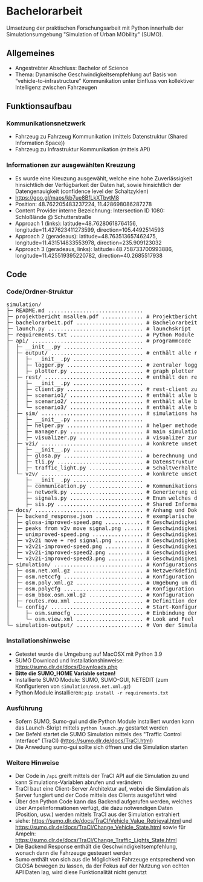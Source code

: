 # Bachelorarbeit

Umsetzung der praktischen Forschungsarbeit mit Python innerhalb der Simulationsumgebung "Simulation of Urban MObility" (SUMO).

## Allgemeines

- Angestrebter Abschluss: Bachelor of Science
- Thema: Dynamische Geschwindigkeitsempfehlung auf Basis von “vehicle-to-infrastructure” Kommunikation unter Einfluss von kollektiver Intelligenz zwischen Fahrzeugen 

## Funktionsaufbau

### Kommunikationsnetzwerk 

- Fahrzeug zu Fahrzeug Kommunikation (mittels Datenstruktur (Shared Information Space))
- Fahrzeug zu Infrastruktur Kommunikation (mittels API)

### Informationen zur ausgewählten Kreuzung

- Es wurde eine Kreuzung ausgewählt, welche eine hohe Zuverlässigkeit hinsichtlich der Verfügbarkeit der Daten hat, sowie hinsichtlich der Datengenauigkeit (confidence level der Schaltzyklen)
- https://goo.gl/maps/kb7ue8BfLkXTbvtM8
- Position: 48.762205483237224, 11.428698086287278
- Content Provider interne Bezeichnung: Intersection ID 1080: Schloßlände @ Schutterstraße
- Approach 1 (links): latitude=48.76280618764156, longitude=11.427623411273599, direction=105.4492514593
- Approach 2 (geradeaus): latitude=48.763513657462475, longitude=11.431514833553978, direction=235.909123032
- Approach 3 (geradeaus, links): latitude=48.758733700993886, longitude=11.425519395220782, direction=40.2685517938


## Code

### Code/Ordner-Struktur


<pre>
simulation/
├─ README.md .............................. 
├─ projektbericht msallem.pdf ............. # Projektbericht der Projektphase
├─ bachelorarbeit.pdf ..................... # Bachelorarbeit
├─ launch.py .............................. # launchskript 
├─ requirements.txt ....................... # Python Module und Libraries 
├─ api/ ................................... # programmcode 
│  ├─ __init__.py ......................... 
│  ├─ output/ ............................. # enthält alle relevanten funktionen zur ausgabe auf der konsole oder als graphen
│  │  ├─ __init__.py ...................... 
│  │  ├─ logger.py ........................ # zentraler logger 
│  │  ├─ plotter.py ....................... # graph plotter
│  ├─ rest/ ............................... # enthält den rest-client für die Kommunikation mit der API, sowie die szenarien ordner
│  │  ├─ __init__.py ...................... 
│  │  ├─ client.py ........................ # rest-client zur verbindung mit der api
│  │  ├─ scenario1/ ....................... # enthält alle backend responses für das erste szenario
│  │  ├─ scenario2/ ....................... # enthält alle backend responses für das zweite szenario
│  │  └─ scenario3/ ....................... # enthält alle backend responses für das dritte szenario
│  ├─ sim/ ................................ # simulations handler
│  │  ├─ __init__.py ...................... 
│  │  ├─ helper.py ........................ # helper methoden die mittels traci modul auf simulationsdaten zugreifen
│  │  ├─ manager.py ....................... # main simulation manager (starten, beenden, steps)
│  │  ├─ visualizer.py .................... # visualizer zur erstellung von Kommunikationslinien (Polylines) zwischen Fahrzeugen und Ampeln (V2V bzw. V2I)
│  ├─ v2i/ ................................ # konkrete umsetzung der V2I Funktionalität
│  │  ├─ __init__.py ...................... 
│  │  ├─ glosa.py ......................... # berechnung und umsetzung der GLOSA
│  │  ├─ tli.py ........................... # Datenstruktur "TrafficLightInformation" zu Speicherung von V2I Responses
│  │  ├─ traffic_light.py ................. # Schaltverhalten der Ampelköpfe entsprechend der API-Daten
│  └─ v2v/ ................................ # konkrete umsetzung der V2V Funktionalität
│     ├─ __init__.py ...................... 
│     ├─ communication.py ................. # Kommunikationsaufbau zwischen Fahrzeugen
│     ├─ network.py ....................... # Generierung eines Fahrzeugnetzwerks (Bestimmung von Sendern und Empfängern)
│     ├─ signals.py ....................... # Enum welches die verwendeten Signale bündelt, die versendet werden können (innerhalb von V2V)
│     ├─ sis.py ........................... # Shared Information Space (Kommunikationsebene der Fahrzeuge), bündelt alle versendeten Nachrichtens
├─ docs/ .................................. # Anhang und Dokumente 
│  ├─ backend_response.json ............... # exemplarische Backend Response
│  ├─ glosa-improved-speed.png ............ # Geschwindigkeitsverhalten eines Fahrzeugs bei reiner V2I Nutzung
│  ├─ peaks from v2v move signal.png ...... # Geschwindigkeitsverhalten eines Fahrzeugs bei V2V2I Nutzung
│  ├─ unimproved-speed.png ................ # Geschwindigkeitsverhalten eines Fahrzeugs ohne Einfluss
│  ├─ v2v2i move + red signal.png ......... # Geschwindigkeitsverhalten eines Fahrzeugs bei V2V2I Nutzung
│  ├─ v2v2i-improved-speed.png ............ # Geschwindigkeitsverhalten eines Fahrzeugs bei V2V2I Nutzung
│  ├─ v2v2i-improved-speed2.png ........... # Geschwindigkeitsverhalten eines Fahrzeugs bei V2V2I Nutzung
│  └─ v2v2i-improved-speed3.png ........... # Geschwindigkeitsverhalten eines Fahrzeugs bei V2V2I Nutzung
├─ simulation/ ............................ # Konfigurationsdateien zur SUMO Simulation
│  ├─ osm.net.xml.gz ...................... # Netzwerkdefinition (Straßen, Lanes, Ampel)
│  ├─ osm.netccfg ......................... # Konfiguration
│  ├─ osm.poly.xml.gz ..................... # Umgebung um die Straßen
│  ├─ osm.polycfg ......................... # Konfiguration
│  ├─ osm_bbox.osm.xml.gz ................. # Konfiguration
│  ├─ routes.rou.xml ...................... # Definition der Routen und Fahrzeuge innerhalb der Simulation
│  └─ config/ ............................. # Start-Konfiguration
│     ├─ osm.sumocfg ...................... # Einbindung der Dateien und Konfigurationen
│     └─ osm.view.xml ..................... # Look and Feel innerhalb der Simulation
└─ simulation-output/ ..................... # Von der Simulation generierter Output (Graphen)
</pre>


### Installationshinweise

- Getestet wurde die Umgebung auf MacOSX mit Python 3.9
- SUMO Download und Installationshinweise: https://sumo.dlr.de/docs/Downloads.php
- **Bitte die SUMO_HOME Variable setzen!**
- Installierte SUMO Module: SUMO, SUMO-GUI, NETEDIT (zum Konfigurieren von `simulation/osm.net.xml.gz`)
- Python Module installieren: `pip install -r requirements.txt`


### Ausführung

- Sofern SUMO, Sumo-gui und die Python Module installiert wurden kann das Launch-Skript mittels `python launch.py` gestartet werden
- Der Befehl startet die SUMO Simulation mittels des "Traffic Control Interface" (TraCI) (https://sumo.dlr.de/docs/TraCI.html)
- Die Anwedung sumo-gui sollte sich öffnen und die Simulation starten

### Weitere Hinweise

- Der Code in `/api` greift mittels der TraCI API auf die Simulation zu und kann Simulations-Variablen abrufen und verändern
- TraCI baut eine Client-Server Architektur auf, wobei die Simulation als Server fungiert und der Code mittels des Clients ausgeführt wird
- Über den Python Code kann das Backend aufgerufen werden, welches über Ampelinformationen verfügt, die dazu notwendigen Daten (Position, usw.) werden mittels TraCI aus der Simulation extrahiert
- siehe: https://sumo.dlr.de/docs/TraCI/Vehicle_Value_Retrieval.html und https://sumo.dlr.de/docs/TraCI/Change_Vehicle_State.html sowie für Ampeln: https://sumo.dlr.de/docs/TraCI/Change_Traffic_Lights_State.html
- Die Backend Response enthält die Geschwindigkeitsempfehlung, wonach dann die Fahrzeuge gesteuert werden
- Sumo enthält von sich aus die Möglichkeit Fahrzeuge entsprechend von GLOSA bewegen zu lassen, da der Fokus auf der Nutzung von echten API Daten lag, wird diese Funktionalität nicht genutzt

